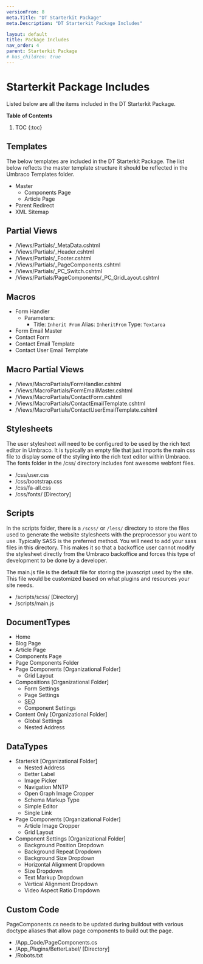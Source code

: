 ```yaml
---
versionFrom: 8
meta.Title: "DT Starterkit Package"
meta.Description: "DT Starterkit Package Includes"

layout: default
title: Package Includes
nav_order: 4
parent: Starterkit Package
# has_children: true
---
```


# Starterkit Package Includes

Listed below are all the items included in the DT Starterkit Package.

**Table of Contents**
1. TOC
{:toc}

## Templates

The below templates are included in the DT Starterkit Package. The list below reflects the master template structure it should be reflected in the Umbraco Templates folder.

- Master
  - Components Page
  - Article Page
- Parent Redirect
- XML Sitemap

## Partial Views

- /Views/Partials/_MetaData.cshtml
- /Views/Partials/_Header.cshtml
- /Views/Partials/_Footer.cshtml
- /Views/Partials/_PageComponents.cshtml
- /Views/Partials/_PC_Switch.cshtml
- /Views/Partials/PageComponents/_PC_GridLayout.cshtml

## Macros

- Form Handler
  - Parameters: 
    - Title: `Inherit From` Alias: `InheritFrom` Type: `Textarea`
- Form Email Master
- Contact Form
- Contact Email Template
- Contact User Email Template

## Macro Partial Views

- /Views/MacroPartials/FormHandler.cshtml
- /Views/MacroPartials/FormEmailMaster.cshtml
- /Views/MacroPartials/ContactForm.cshtml
- /Views/MacroPartials/ContactEmailTemplate.cshtml
- /Views/MacroPartials/ContactUserEmailTemplate.cshtml

## Stylesheets

The user stylesheet will need to be configured to be used by the rich text editor in Umbraco. It is typically an empty file that just imports the main css file to display some of the styling into the rich text editor within Umbraco. The fonts folder in the /css/ directory includes font awesome webfont files. 

- /css/user.css
- /css/bootstrap.css
- /css/fa-all.css
- /css/fonts/ [Directory]

## Scripts

In the scripts folder, there is a `/scss/` or `/less/` directory to store the files used to generate the website stylesheets with the preprocessor you want to use. Typically SASS is the preferred method. You will need to add your sass files in this directory. This makes it so that a backoffice user cannot modify the stylesheet directly from the Umbraco backoffice and forces this type of development to be done by a developer. 

The main.js file is the default file for storing the javascript used by the site. This file would be customized based on what plugins and resources your site needs.

- /scripts/scss/ [Directory]
- /scripts/main.js

## DocumentTypes

- Home
- Blog Page
- Article Page
- Components Page
- Page Components Folder
- Page Components [Organizational Folder]
  - Grid Layout
- Compositions [Organizational Folder]
  - Form Settings
  - Page Settings
  - [SEO](Doctype-SEO-Schema.md)
  - Component Settings
- Content Only [Organizational Folder]
  - Global Settings
  - Nested Address

## DataTypes

- Starterkit [Organizational Folder]
  - Nested Address
  - Better Label
  - Image Picker
  - Navigation MNTP
  - Open Graph Image Cropper
  - Schema Markup Type
  - Simple Editor
  - Single Link
- Page Components [Organizational Folder]
  - Article Image Cropper
  - Grid Layout
- Component Settings [Organizational Folder]
  - Background Position Dropdown
  - Background Repeat Dropdown
  - Background Size Dropdown
  - Horizontal Alignment Dropdown
  - Size Dropdown
  - Text Markup Dropdown
  - Vertical Alignment Dropdown
  - Video Aspect Ratio Dropdown

## Custom Code

PageComponents.cs needs to be updated during buildout with various doctype aliases that allow page components to build out the page.

- /App_Code/PageComponents.cs
- /App_Plugins/BetterLabel/ [Directory]
- /Robots.txt